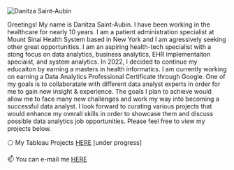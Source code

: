 <img src="https://media.licdn.com/dms/image/C4D16AQE11y62qqDJFg/profile-displaybackgroundimage-shrink_350_1400/0/1611206055142?e=1710374400&amp;v=beta&amp;t=ENoaF2OstiI9Wq0wcKXKDbC8aSRjTacaQmoYgmhK9iQ" alt="Danitza Saint-Aubin" id="ember500" class="full-width evi-image ember-view">

<p>Greetings! My name is Danitza Saint-Aubin.  
I have been working in the healthcare for nearly 10 years. I am a patient administration specialist at Mount Sinai Health System based in New York and I am agressively seeking other great opportunities. I am an aspiring health-tech specialist with a stong focus on data analytics, business analytics, EHR implementaiton speciaist, and system analytics. In 2022, I decided to continue my educaiton by earning a masters in health informatics. I am currently working on earning a Data Analytics Professional Certificate through Google. One of my goals is to collaboratate with different data analyst experts in order for me to gain new insight & experience. The goals I plan to achieve would allow me to face many new challenges and work my way into becoming a successful data analyst.
I look forward to curating various projects that would enhance my overall skills in order to showcase them and discuss possible data analytics job opportunities. Please feel free to view my projects below.
<p> ⚪ My Tableau Projects <a href="https://public.tableau.com/app/profile/danitza.saint.aubin/vizzes">HERE</a> [under progress] </p> 
<p> 📫 You can e-mail me <a href="mailto:dsaintaubin1@gmail.com">HERE</a></p>


<!---
danitzastaubin/danitzastaubin is a ✨ special ✨ repository because its `README.md` (this file) appears on your GitHub profile.
You can click the Preview link to take a look at your changes.
--->
